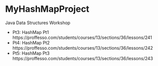# MyHashMapProject
Java Data Structures Workshop
<ul>
<li>Pt3: HashMap Pt1 https://proffesso.com/students/courses/13/sections/36/lessons/241
<li>Pt4: HashMap Pt2 https://proffesso.com/students/courses/13/sections/36/lessons/242
<li>Pt5: HashMap Pt3 https://proffesso.com/students/courses/13/sections/36/lessons/243
</ul>
